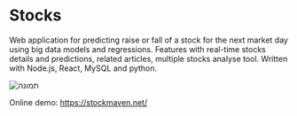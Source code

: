 # Stocks

Web application for predicting raise or fall of a stock for the next market day using big data models and regressions. 
Features with real-time stocks details and predictions, related articles, multiple stocks analyse tool.
Written with Node.js, React, MySQL and python.

![תמונה](https://user-images.githubusercontent.com/102809424/227739687-03fb96b7-924e-4897-a24a-732f68db5cd0.png)

Online demo: https://stockmaven.net/
